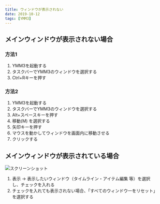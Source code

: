 ```yaml
---
title: ウィンドウが表示されない
date: 2019-10-12
tags: [YMM3]
---
```

## メインウィンドウが表示されない場合
### 方法1
1. YMM3を起動する
1. タスクバーでYMM3のウィンドウを選択する
1. Ctrl+Rキーを押す

### 方法2
1. YMM3を起動する
1. タスクバーでYMM3のウィンドウを選択する
1. Alt+スペースキーを押す
1. 移動(M) を選択する
1. 矢印キーを押す
1. マウスを動かしてウィンドウを画面内に移動させる
1. クリックする

## メインウィンドウが表示されている場合
![スクリーンショット](ウィンドウが表示されない-1.png)
1. 表示 → 表示したいウィンドウ（タイムライン・アイテム編集 等）を選択し、チェックを入れる
1. チェックを入れても表示されない場合、「すべてのウィンドウ一をリセット」を選択する